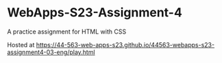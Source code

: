 # WebApps-S23-Assignment-4
A practice assignment for HTML with CSS

Hosted at https://44-563-web-apps-s23.github.io/44563-webapps-s23-assignment4-03-eng/play.html
